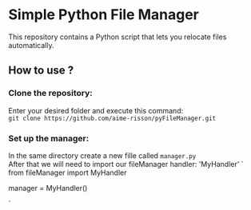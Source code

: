 # Simple Python File Manager

This repository contains a Python script that lets you relocate files automatically.

## How to use ?
### Clone the repository:
Enter your desired folder and execute this command: <br>
`git clone https://github.com/aime-risson/pyFileManager.git`

### Set up the manager:
In the same directory create a new fille called `manager.py`
<br>
After that we will need to import our fileManager handler: 'MyHandler'
`
from fileManager import MyHandler

manager = MyHandler()

`
